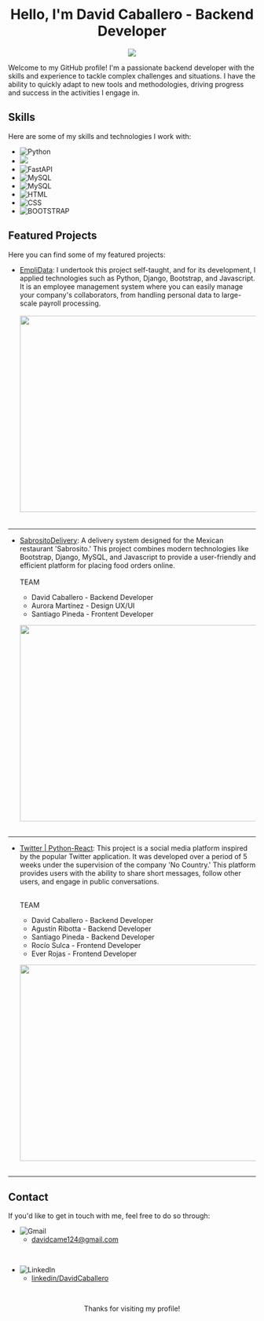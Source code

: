 <div align="center">
  <h1>Hello, I'm David Caballero - Backend Developer</h1>
</div>

<div align="center">
  <img src="https://media1.giphy.com/media/qgQUggAC3Pfv687qPC/giphy.gif?cid=ecf05e47j9pj5jo6r56vfzwb9e7j0kojay5ro6k60mwdedob&ep=v1_gifs_search&rid=giphy.gif&ct=g">
</div>


Welcome to my GitHub profile! I'm a passionate backend developer with the skills and experience to tackle complex challenges and situations. I have the ability to quickly adapt to new tools and methodologies, driving progress and success in the activities I engage in.

## Skills

Here are some of my skills and technologies I work with:

- <img alt="Python" src="https://img.shields.io/badge/Python%20-%2314354C.svg?style=plastic&logo=python&logoColor=white">
- <img src="https://img.shields.io/badge/django-%23092E20.svg?&style=plastic&logo=django&logoColor=white" />
- <img alt="FastAPI" src="https://img.shields.io/badge/FastAPI-white?logo=fastapi">
- <img alt="MySQL" src="https://img.shields.io/badge/mysql-%234479A1.svg?&style=plastic&logo=mysql&logoColor=white"/>
- <img alt="MySQL" src="https://img.shields.io/badge/-MongoDB-000?&logo=MongoDB"/>
- <img alt="HTML" src="https://img.shields.io/badge/HTML5%20-%23E34F26.svg?style=plastic&logo=html5&logoColor=white">
- <img alt="CSS" src="https://img.shields.io/badge/CSS%20-%231572B6.svg?style=plastic&logo=css3&logoColor=white">
- <img alt="BOOTSTRAP" src="https://img.shields.io/badge/-Bootstrap-05122A?style=flat&logo=bootstrap&logoColor=563D7C">

## Featured Projects

Here you can find some of my featured projects:

- [EmpliData](https://github.com/Caballero25/EmpliData-SySDjango): I undertook this project self-taught, and for its development, I applied technologies such as Python, Django, Bootstrap, and Javascript. It is an employee management system where you can easily manage your company's collaborators, from handling personal data to large-scale payroll processing. <br><br>
  <img src="https://cdn.discordapp.com/attachments/1085674144538034228/1150252535328808990/INICIO.png" width=700 height=400><br><br>
<hr>

- [SabrositoDelivery](https://github.com/No-Country/c12-17-t-python): A delivery system designed for the Mexican restaurant 'Sabrosito.' This project combines modern technologies like Bootstrap, Django, MySQL, and Javascript to provide a user-friendly and efficient platform for placing food orders online. <br><br>
TEAM
   - David Caballero - Backend Developer
   - Aurora Martínez - Design UX/UI
   - Santiago Pineda - Frontent Developer<br> 

   <img src="https://cdn.discordapp.com/attachments/1085674144538034228/1150276345729921174/image.png" width=700 height=400><br><br>
<hr>

- [Twitter | Python-React](https://github.com/No-Country/s10-04-t-python-react-twitter): This project is a social media platform inspired by the popular Twitter application. It was developed over a period of 5 weeks under the supervision of the company 'No Country.' This platform provides users with the ability to share short messages, follow other users, and engage in public conversations. <br><br>

  TEAM
   - David Caballero - Backend Developer
   - Agustín Ribotta - Backend Developer
   - Santiago Pineda - Backend Developer
   - Rocío Sulca - Frontend Developer
   - Ever Rojas - Frontend Developer <br> 
   

   <img src="https://israelvalley.com/wp-content/uploads/2020/08/twitter-logo-1200x675.jpg" width=700 height=400><br><br>
<hr>


## Contact
If you'd like to get in touch with me, feel free to do so through:

- <img img src="https://img.shields.io/badge/gmail-%23EA4335.svg?style=plastic&logo=gmail&logoColor=white" alt="Gmail"/> <br>
  - <a href="mailto:davidcame124@gmail.com">davidcame124@gmail.com</a>

<br>

- <img src="https://img.shields.io/badge/linkedin-%230A66C2.svg?style=plastic&logo=linkedin&logoColor=white" alt="LinkedIn"/> <br>
  - <a href="https://www.linkedin.com/in/jos%C3%A9-david-caballero-mej%C3%ADa-207b13234/">linkedin/DavidCaballero</a>

<br>

<p align=center>Thanks for visiting my profile!</p>
